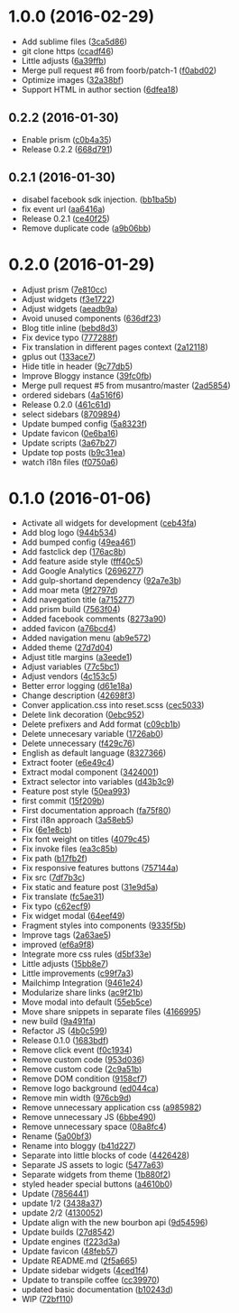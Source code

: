 <a name="1.0.0"></a>
# 1.0.0 (2016-02-29)


* Add sublime files ([3ca5d86](https://github.com/kikobeats/bloggy/commit/3ca5d86))
* git clone https ([ccadf46](https://github.com/kikobeats/bloggy/commit/ccadf46))
* Little adjusts ([6a39ffb](https://github.com/kikobeats/bloggy/commit/6a39ffb))
* Merge pull request #6 from foorb/patch-1 ([f0abd02](https://github.com/kikobeats/bloggy/commit/f0abd02))
* Optimize images ([32a38bf](https://github.com/kikobeats/bloggy/commit/32a38bf))
* Support HTML in author section ([6dfea18](https://github.com/kikobeats/bloggy/commit/6dfea18))



<a name="0.2.2"></a>
## 0.2.2 (2016-01-30)


* Enable prism ([c0b4a35](https://github.com/kikobeats/bloggy/commit/c0b4a35))
* Release 0.2.2 ([668d791](https://github.com/kikobeats/bloggy/commit/668d791))



<a name="0.2.1"></a>
## 0.2.1 (2016-01-30)


* disabel facebook sdk injection. ([bb1ba5b](https://github.com/kikobeats/bloggy/commit/bb1ba5b))
* fix event url ([aa6416a](https://github.com/kikobeats/bloggy/commit/aa6416a))
* Release 0.2.1 ([ce40f25](https://github.com/kikobeats/bloggy/commit/ce40f25))
* Remove duplicate code ([a9b06bb](https://github.com/kikobeats/bloggy/commit/a9b06bb))



<a name="0.2.0"></a>
# 0.2.0 (2016-01-29)


* Adjust prism ([7e810cc](https://github.com/kikobeats/bloggy/commit/7e810cc))
* Adjust widgets ([f3e1722](https://github.com/kikobeats/bloggy/commit/f3e1722))
* Adjust widgets ([aeadb9a](https://github.com/kikobeats/bloggy/commit/aeadb9a))
* Avoid unused components ([636df23](https://github.com/kikobeats/bloggy/commit/636df23))
* Blog title inline ([bebd8d3](https://github.com/kikobeats/bloggy/commit/bebd8d3))
* Fix device typo ([777288f](https://github.com/kikobeats/bloggy/commit/777288f))
* Fix translation in different pages context ([2a12118](https://github.com/kikobeats/bloggy/commit/2a12118))
* gplus out ([133ace7](https://github.com/kikobeats/bloggy/commit/133ace7))
* Hide title in header ([9c77db5](https://github.com/kikobeats/bloggy/commit/9c77db5))
* Improve Bloggy instance ([39fc0fb](https://github.com/kikobeats/bloggy/commit/39fc0fb))
* Merge pull request #5 from musantro/master ([2ad5854](https://github.com/kikobeats/bloggy/commit/2ad5854))
* ordered sidebars ([4a516f6](https://github.com/kikobeats/bloggy/commit/4a516f6))
* Release 0.2.0 ([461c61d](https://github.com/kikobeats/bloggy/commit/461c61d))
* select sidebars ([8709894](https://github.com/kikobeats/bloggy/commit/8709894))
* Update bumped config ([5a8323f](https://github.com/kikobeats/bloggy/commit/5a8323f))
* Update favicon ([0e6ba16](https://github.com/kikobeats/bloggy/commit/0e6ba16))
* Update scripts ([3a67b27](https://github.com/kikobeats/bloggy/commit/3a67b27))
* Update top posts ([b9c31ea](https://github.com/kikobeats/bloggy/commit/b9c31ea))
* watch i18n files ([f0750a6](https://github.com/kikobeats/bloggy/commit/f0750a6))



<a name="0.1.0"></a>
# 0.1.0 (2016-01-06)


* Activate all widgets for development ([ceb43fa](https://github.com/kikobeats/bloggy/commit/ceb43fa))
* Add blog logo ([944b534](https://github.com/kikobeats/bloggy/commit/944b534))
* Add bumped config ([49ea461](https://github.com/kikobeats/bloggy/commit/49ea461))
* Add fastclick dep ([176ac8b](https://github.com/kikobeats/bloggy/commit/176ac8b))
* Add feature aside style ([fff40c5](https://github.com/kikobeats/bloggy/commit/fff40c5))
* Add Google Analytics ([2696277](https://github.com/kikobeats/bloggy/commit/2696277))
* Add gulp-shortand dependency ([92a7e3b](https://github.com/kikobeats/bloggy/commit/92a7e3b))
* Add moar meta ([9f2797d](https://github.com/kikobeats/bloggy/commit/9f2797d))
* Add navegation title ([a715277](https://github.com/kikobeats/bloggy/commit/a715277))
* Add prism build ([7563f04](https://github.com/kikobeats/bloggy/commit/7563f04))
* Added facebook comments ([8273a90](https://github.com/kikobeats/bloggy/commit/8273a90))
* added favicon ([a76bcd4](https://github.com/kikobeats/bloggy/commit/a76bcd4))
* Added navigation menu ([ab9e572](https://github.com/kikobeats/bloggy/commit/ab9e572))
* Added theme ([27d7d04](https://github.com/kikobeats/bloggy/commit/27d7d04))
* Adjust title margins ([a3eede1](https://github.com/kikobeats/bloggy/commit/a3eede1))
* Adjust variables ([77c5bc1](https://github.com/kikobeats/bloggy/commit/77c5bc1))
* Adjust vendors ([4c153c5](https://github.com/kikobeats/bloggy/commit/4c153c5))
* Better error logging ([d61e18a](https://github.com/kikobeats/bloggy/commit/d61e18a))
* Change description ([42698f3](https://github.com/kikobeats/bloggy/commit/42698f3))
* Conver application.css into reset.scss ([cec5033](https://github.com/kikobeats/bloggy/commit/cec5033))
* Delete link decoration ([0ebc952](https://github.com/kikobeats/bloggy/commit/0ebc952))
* Delete prefixers and Add format ([c09cb1b](https://github.com/kikobeats/bloggy/commit/c09cb1b))
* Delete unnecesary variable ([1726ab0](https://github.com/kikobeats/bloggy/commit/1726ab0))
* Delete unnecessary ([f429c76](https://github.com/kikobeats/bloggy/commit/f429c76))
* English as default language ([8327366](https://github.com/kikobeats/bloggy/commit/8327366))
* Extract footer ([e6e49c4](https://github.com/kikobeats/bloggy/commit/e6e49c4))
* Extract modal component ([3424001](https://github.com/kikobeats/bloggy/commit/3424001))
* Extract selector into variables ([d43b3c9](https://github.com/kikobeats/bloggy/commit/d43b3c9))
* Feature post style ([50ea993](https://github.com/kikobeats/bloggy/commit/50ea993))
* first commit ([15f209b](https://github.com/kikobeats/bloggy/commit/15f209b))
* First documentation approach ([fa75f80](https://github.com/kikobeats/bloggy/commit/fa75f80))
* First i18n approach ([3a58eb5](https://github.com/kikobeats/bloggy/commit/3a58eb5))
* Fix ([6e1e8cb](https://github.com/kikobeats/bloggy/commit/6e1e8cb))
* Fix font weight on titles ([4079c45](https://github.com/kikobeats/bloggy/commit/4079c45))
* Fix invoke files ([ea3c85b](https://github.com/kikobeats/bloggy/commit/ea3c85b))
* Fix path ([b17fb2f](https://github.com/kikobeats/bloggy/commit/b17fb2f))
* Fix responsive features buttons ([757144a](https://github.com/kikobeats/bloggy/commit/757144a))
* Fix src ([7df7b3c](https://github.com/kikobeats/bloggy/commit/7df7b3c))
* Fix static and feature post ([31e9d5a](https://github.com/kikobeats/bloggy/commit/31e9d5a))
* Fix translate ([fc5ae31](https://github.com/kikobeats/bloggy/commit/fc5ae31))
* Fix typo ([c62ecf9](https://github.com/kikobeats/bloggy/commit/c62ecf9))
* Fix widget modal ([64eef49](https://github.com/kikobeats/bloggy/commit/64eef49))
* Fragment styles into components ([9335f5b](https://github.com/kikobeats/bloggy/commit/9335f5b))
* Improve tags ([2a63ae5](https://github.com/kikobeats/bloggy/commit/2a63ae5))
* improved ([ef6a9f8](https://github.com/kikobeats/bloggy/commit/ef6a9f8))
* Integrate more css rules ([d5bf33e](https://github.com/kikobeats/bloggy/commit/d5bf33e))
* Little adjusts ([15bb8e7](https://github.com/kikobeats/bloggy/commit/15bb8e7))
* Little improvements ([c99f7a3](https://github.com/kikobeats/bloggy/commit/c99f7a3))
* Mailchimp Integration ([9461e24](https://github.com/kikobeats/bloggy/commit/9461e24))
* Modularize share links ([ac9f21b](https://github.com/kikobeats/bloggy/commit/ac9f21b))
* Move modal into default ([55eb5ce](https://github.com/kikobeats/bloggy/commit/55eb5ce))
* Move share snippets in separate files ([4166995](https://github.com/kikobeats/bloggy/commit/4166995))
* new build ([9a491fa](https://github.com/kikobeats/bloggy/commit/9a491fa))
* Refactor JS ([4b0c599](https://github.com/kikobeats/bloggy/commit/4b0c599))
* Release 0.1.0 ([1683bdf](https://github.com/kikobeats/bloggy/commit/1683bdf))
* Remove click event ([f0c1934](https://github.com/kikobeats/bloggy/commit/f0c1934))
* Remove custom code ([953d036](https://github.com/kikobeats/bloggy/commit/953d036))
* Remove custom code ([2c9a51b](https://github.com/kikobeats/bloggy/commit/2c9a51b))
* Remove DOM condition ([9158cf7](https://github.com/kikobeats/bloggy/commit/9158cf7))
* Remove logo background ([ed044ca](https://github.com/kikobeats/bloggy/commit/ed044ca))
* Remove min width ([976cb9d](https://github.com/kikobeats/bloggy/commit/976cb9d))
* Remove unnecessary application css ([a985982](https://github.com/kikobeats/bloggy/commit/a985982))
* Remove unnecessary JS ([6bbe490](https://github.com/kikobeats/bloggy/commit/6bbe490))
* Remove unnecessary space ([08a8fc4](https://github.com/kikobeats/bloggy/commit/08a8fc4))
* Rename ([5a00bf3](https://github.com/kikobeats/bloggy/commit/5a00bf3))
* Rename into bloggy ([b41d227](https://github.com/kikobeats/bloggy/commit/b41d227))
* Separate into little blocks of code ([4426428](https://github.com/kikobeats/bloggy/commit/4426428))
* Separate JS assets to logic ([5477a63](https://github.com/kikobeats/bloggy/commit/5477a63))
* Separate widgets from theme ([1b880f2](https://github.com/kikobeats/bloggy/commit/1b880f2))
* styled header special buttons ([a4610b0](https://github.com/kikobeats/bloggy/commit/a4610b0))
* Update ([7856441](https://github.com/kikobeats/bloggy/commit/7856441))
* update 1/2 ([3438a37](https://github.com/kikobeats/bloggy/commit/3438a37))
* update 2/2 ([4130052](https://github.com/kikobeats/bloggy/commit/4130052))
* Update align with the new bourbon api ([9d54596](https://github.com/kikobeats/bloggy/commit/9d54596))
* Update builds ([27d8542](https://github.com/kikobeats/bloggy/commit/27d8542))
* Update engines ([f223d3a](https://github.com/kikobeats/bloggy/commit/f223d3a))
* Update favicon ([48feb57](https://github.com/kikobeats/bloggy/commit/48feb57))
* Update README.md ([2f5a665](https://github.com/kikobeats/bloggy/commit/2f5a665))
* Update sidebar widgets ([4ced1f4](https://github.com/kikobeats/bloggy/commit/4ced1f4))
* Update to transpile coffee ([cc39970](https://github.com/kikobeats/bloggy/commit/cc39970))
* updated basic documentation ([b10243d](https://github.com/kikobeats/bloggy/commit/b10243d))
* WIP ([72bf110](https://github.com/kikobeats/bloggy/commit/72bf110))



